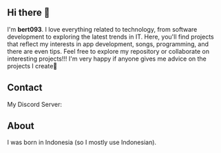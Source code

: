 ## Hi there 👋
I'm **bert093**. 
I love everything related to technology, from software development to exploring the latest trends in IT. Here, you'll find projects that reflect my interests in app development, songs, programming, and there are even tips. Feel free to explore my repository or collaborate on interesting projects!!! I'm very happy if anyone gives me advice on the projects I create🚀

## Contact
My Discord Server: 

## About
I was born in Indonesia (so I mostly use Indonesian).
<!--
**bert093/bert093** is a ✨ _special_ ✨ repository because its `README.md` (this file) appears on your GitHub profile.

Here are some ideas to get you started:

- 🔭 I’m currently working on ...
- 🌱 I’m currently learning ...
- 👯 I’m looking to collaborate on ...
- 🤔 I’m looking for help with ...
- 💬 Ask me about ...
- 📫 How to reach me: ...
- 😄 Pronouns: ...
- ⚡ Fun fact: ...
-->
